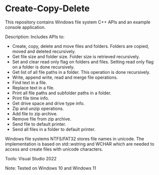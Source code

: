 # Create-Copy-Delete
This repository contains Windows file system C++ APIs and an example console application.

Description: Includes APIs to:

- Create, copy, delete and move files and folders. Folders are copied, moved and deleted recursively.
- Get file size and folder size. Folder size is retrieved recursively.
- Set and clear read only flag on folders and files. Setting read only flag on a folder is done recursively.
- Get list of all file paths in a folder. This operation is done recursively.
- Write, append write, read and merge file operations.
- Find text in a file.
- Replace text in a file.
- Print all file paths and subfolder paths in a folder.
- Print file time info.
- Get drive space and drive type info.
- Zip and unzip operations.
- Add file to zip archive.
- Remove file from zip archive.
- Send file to default printer.
- Send all files in a folder to default printer.

Windows file systems NTFS/FAT32 stores file names in unicode. The implementation is based on std::wstring and WCHAR which are needed to access and create files with unicode characters.

Tools: Visual Studio 2022

Note: Tested on Windows 10 and Windows 11
